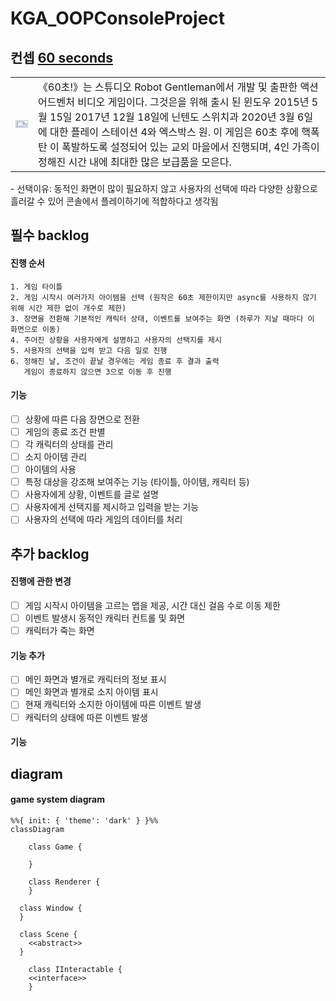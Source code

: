 # KGA_OOPConsoleProject

## 컨셉 [60 seconds](https://ko.wikipedia.org/wiki/60%EC%B4%88!)   
<table>
<tr>
<td>
<img src="https://upload.wikimedia.org/wikipedia/commons/6/6b/60_Seconds%21.jpg" style="width:100%;aspect-ratio:16/9">
</td>
<td>
《60초!》는 스튜디오 Robot Gentleman에서 개발 및 출판한 액션 어드벤처 비디오 게임이다.   
그것은을 위해 출시 된 윈도우 2015년 5월 15일 2017년 12월 18일에 닌텐도 스위치과 2020년 3월 6일에 대한 플레이 스테이션 4와 엑스박스 원.   
이 게임은 60초 후에 핵폭탄 이 폭발하도록 설정되어 있는 교외 마을에서 진행되며, 4인 가족이 정해진 시간 내에 최대한 많은 보급품을 모은다.   
</td>
</tr>
</table>
- 선택이유: 동적인 화면이 많이 필요하지 않고 사용자의 선택에 따라 다양한 상황으로 흘러갈 수 있어 콘솔에서 플레이하기에 적합하다고 생각됨

## 필수 backlog   
#### 진행 순서   
	1. 게임 타이틀
	2. 게임 시작시 여러가지 아이템을 선택 (원작은 60초 제한이지만 async를 사용하지 않기 위해 시간 제한 없이 개수로 제한)   
	3. 장면을 전환해 기본적인 캐릭터 상태, 이벤트를 보여주는 화면 (하루가 지날 때마다 이 화면으로 이동)   
	4. 주어진 상황을 사용자에게 설명하고 사용자의 선택지를 제시
	5. 사용자의 선택을 입력 받고 다음 일로 진행   
	6. 정해진 날, 조건이 끝날 경우에는 게임 종료 후 결과 출력   
       게임이 종료하지 않으면 3으로 이동 후 진행   

#### 기능   
  - [ ] 상황에 따른 다음 장면으로 전환   
  - [ ] 게임의 종료 조건 판별   
  - [ ] 각 캐릭터의 상태를 관리   
  - [ ] 소지 아이템 관리   
  - [ ] 아이템의 사용
  - [ ] 특정 대상을 강조해 보여주는 기능 (타이틀, 아이템, 캐릭터 등)   
  - [ ] 사용자에게 상황, 이벤트를 글로 설명   
  - [ ] 사용자에게 선택지를 제시하고 입력을 받는 기능  
  - [ ] 사용자의 선택에 따라 게임의 데이터를 처리
## 추가 backlog
#### 진행에 관한 변경   
  - [ ] 게임 시작시 아이템을 고르는 맵을 제공, 시간 대신 걸음 수로 이동 제한   
  - [ ] 이벤트 발생시 동적인 캐릭터 컨트롤 및 화면   
  - [ ] 캐릭터가 죽는 화면   
#### 기능 추가  
  - [ ] 메인 화면과 별개로 캐릭터의 정보 표시   
  - [ ] 메인 화면과 별개로 소지 아이템 표시   
  - [ ] 현재 캐릭터와 소지한 아이템에 따른 이벤트 발생   
  - [ ] 캐릭터의 상태에 따른 이벤트 발생   

#### 기능   

## diagram

#### game system diagram
```mermaid
%%{ init: { 'theme': 'dark' } }%%
classDiagram

	class Game {
	
	}

	class Renderer {
	}
	
  class Window {
  }

  class Scene {
	<<abstract>>
  }

	class IInteractable {
	<<interface>>
	}
```
